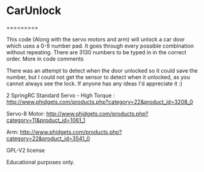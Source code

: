 <h1>CarUnlock</h1>
=========

This code (Along with the servo motors and arm) will unlock a car door which uses a 0-9 number pad.
It goes through every possible combination without repeating. There are 3130 numbers to be typed in in the correct order.
More in code comments

There was an attempt to detect when the door unlocked so it could save the number, but I could not get the sensor 
to detect when it unlocked, as you cannot always see the lock. If anyone has any ideas I'd appreciate it :)

2 SpringRC Standard Servo - High Torque : http://www.phidgets.com/products.php?category=22&product_id=3208_0

Servo-8 Motor: http://www.phidgets.com/products.php?category=11&product_id=1061_1

Arm: http://www.phidgets.com/products.php?category=22&product_id=3541_0

GPL-V2 license

Educational purposes only.
